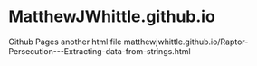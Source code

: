 # MatthewJWhittle.github.io
Github Pages
another html file 
matthewjwhittle.github.io/Raptor-Persecution---Extracting-data-from-strings.html
